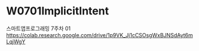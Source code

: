 # W0701ImplicitIntent
스마트앱프로그래밍 7주차 01
https://colab.research.google.com/drive/1p9VK_Jj1cCSOsgWxBJNSdAyt6mLqjWgY
